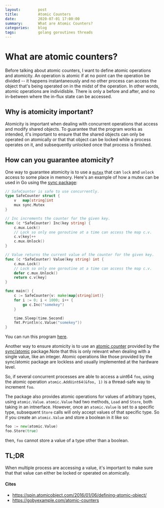 ```yaml
---
layout:        post
title:         Atomic Counters
date:          2020-07-01 17:00:00
summary:       What are Atomic Counters?
categories:    blog
tags:          golang goroutines threads
---
```

# What are atomic counters?
Before talking about atomic counters, I want to define atomic operations and atomicity. An operation is atomic if at no point can the operation be divided -- it happens instantaneously and no other process can access the object that's being operated on in the midst of the operation. In other words, atomic operations are individisble. There is only a before and after, and no in-between where the in-flux state can be accessed.

## Why is atomicity important?
Atomicity is important when dealing with concurrent operations that access and modify shared objects. To guarantee that the program works as intended, it's important to ensure that the shared objects can only be operated on atomically or that that object can be locked while a process operates on it, and subsequently unlocked once that process is finished.

## How can you guarantee atomicity?
One way to guarantee atomicity is to use a [`mutex`](https://tour.golang.org/concurrency/9) that can `lock` and `unlock` access to some place in memory. Here's an example of how a mutex can be used in Go using the [sync package](https://godoc.org/sync):

```go
// SafeCounter is safe to use concurrently.
type SafeCounter struct {
	v   map[string]int
	mux sync.Mutex
}

// Inc increments the counter for the given key.
func (c *SafeCounter) Inc(key string) {
	c.mux.Lock()
	// Lock so only one goroutine at a time can access the map c.v.
	c.v[key]++
	c.mux.Unlock()
}

// Value returns the current value of the counter for the given key.
func (c *SafeCounter) Value(key string) int {
	c.mux.Lock()
	// Lock so only one goroutine at a time can access the map c.v.
	defer c.mux.Unlock()
	return c.v[key]
}

func main() {
	c := SafeCounter{v: make(map[string]int)}
	for i := 0; i < 1000; i++ {
		go c.Inc("somekey")
	}

	time.Sleep(time.Second)
	fmt.Println(c.Value("somekey"))
}
```

You can run this program [here](https://tour.golang.org/concurrency/9).

Another way to ensure atomicity is to use an [atomic counter](https://gobyexample.com/atomic-counters) provided by the [sync/atomic](https://golang.org/pkg/sync/atomic/) package.Note that this is only relevant when dealing with a single value, like an integer. Atomic operations like those provided by the sync/atomic package are lockless and usually implemented at the hardware level. 

So, if several concurrent processes are able to access a uint64 `foo`, using the atomic operation `atomic.AddUint64(&foo, 1)` is a thread-safe way to increment `foo`.

The package also provides atomic operations for values of arbitrary types, using `atomic.Value`. `atomic.Value` had two methods, `Load` and `Store`, both taking in an intnerface. However, once an `atomic.Value` is set to a specific type, subsequent `Store` calls will only accept values of that specific type. So if you create an `atomic.Value` and store a boolean in it like so: 

```go
foo := new(atomic.Value)
foo.Store(true)
```

then, `foo` cannot store a value of a type other than a boolean.


## TL;DR
When multiple process are accessing a value, it's important to make sure that that value can either be locked or operated on atomically.

#### Cites
* https://spin.atomicobject.com/2016/01/06/defining-atomic-object/
* https://gobyexample.com/atomic-counters

